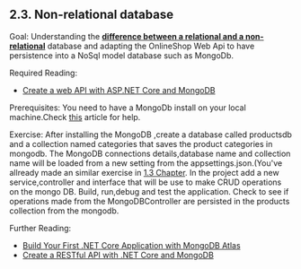 ## 2.3. Non-relational database

Goal: 
Understanding the __[difference between a relational and a non-relational](https://www.integrate.io/blog/the-sql-vs-nosql-difference/)__ database and adapting the OnlineShop Web Api to have persistence into a NoSql model database such as MongoDb.

Required Reading:
 - [Create a web API with ASP.NET Core and MongoDB](https://docs.microsoft.com/en-us/aspnet/core/tutorials/first-mongo-app?view=aspnetcore-6.0&tabs=visual-studio)

Prerequisites:
You need to have a MongoDb install on your local machine.Check [this](https://www.mongodb.com/docs/manual/tutorial/install-mongodb-on-windows/) article for help.

Exercise: 
After installing the MongoDB ,create a database called productsdb and a collection named categories that saves the product categories in mongodb.
The MongoDB connections details,database name and collection name will be loaded from a new setting from the appsettings.json.(You've allready made an similar exercise in [1.3 Chapter](https://github.com/msg-CareerPaths/csharp-training/blob/main/chapters/103-configurations.md).
In the project add a new service,controller and interface that will be use to make CRUD operations on the mongo DB.
Build, run,debug  and test the application.
Check to see if operations made from the MongoDBController are persisted in the products collection from the mongodb.

Further Reading:
* [Build Your First .NET Core Application with MongoDB Atlas](https://www.mongodb.com/developer/languages/csharp/build-first-dotnet-core-application-mongodb-atlas/)
* [Create a RESTful API with .NET Core and MongoDB](https://www.mongodb.com/developer/how-to/create-restful-api-dotnet-core-mongodb/)